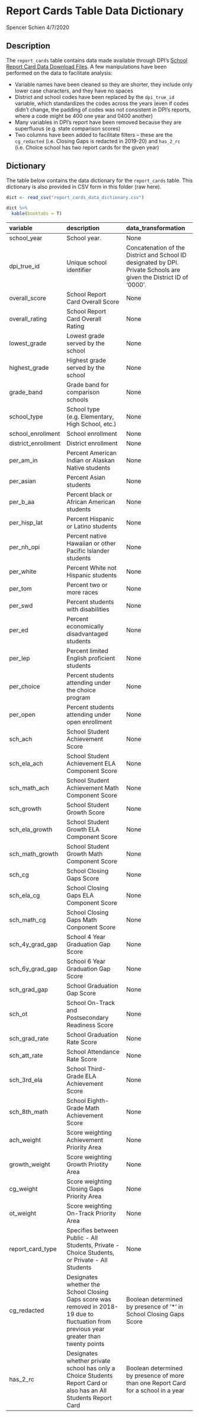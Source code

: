 Report Cards Table Data Dictionary
================
Spencer Schien
4/7/2020

## Description

The `report_cards` table contains data made available through DPI’s
[School Report Card Data Download
Files](https://apps2.dpi.wi.gov/reportcards/). A few manipulations have
been performed on the data to facilitate analysis:

  - Variable names have been cleaned so they are shorter, they include
    only lower case characters, and they have no spaces
  - District and school codes have been replaced by the `dpi_true_id`
    variable, which standardizes the codes across the years (even if
    codes didn’t change, the padding of codes was not consistent in
    DPI’s reports, where a code might be 400 one year and 0400
    another)
  - Many variables in DPI’s report have been removed because they are
    superfluous (e.g. state comparison scores)
  - Two columns have been added to facilitate filters – these are the
    `cg_redacted` (i.e. Closing Gaps is redacted in 2019-20) and
    `has_2_rc` (i.e. Choice school has two report cards for the given
    year)

## Dictionary

The table below contains the data dictionary for the `report_cards`
table. This dictionary is also provided in CSV form in this folder (raw
here).

``` r
dict <- read_csv("report_cards_data_dictionary.csv")

dict %>%
  kable(booktabs = T)
```

| variable             | description                                                                                                                              | data\_transformation                                                                                                |
| :------------------- | :--------------------------------------------------------------------------------------------------------------------------------------- | :------------------------------------------------------------------------------------------------------------------ |
| school\_year         | School year.                                                                                                                             | None                                                                                                                |
| dpi\_true\_id        | Unique school identifier                                                                                                                 | Concatenation of the District and School ID designated by DPI. Private Schools are given the District ID of ‘0000’. |
| overall\_score       | School Report Card Overall Score                                                                                                         | None                                                                                                                |
| overall\_rating      | School Report Card Overall Rating                                                                                                        | None                                                                                                                |
| lowest\_grade        | Lowest grade served by the school                                                                                                        | None                                                                                                                |
| highest\_grade       | Highest grade served by the school                                                                                                       | None                                                                                                                |
| grade\_band          | Grade band for comparison schools                                                                                                        | None                                                                                                                |
| school\_type         | School type (e.g. Elementary, High School, etc.)                                                                                         | None                                                                                                                |
| school\_enrollment   | School enrollment                                                                                                                        | None                                                                                                                |
| district\_enrollment | District enrollment                                                                                                                      | None                                                                                                                |
| per\_am\_in          | Percent American Indian or Alaskan Native students                                                                                       | None                                                                                                                |
| per\_asian           | Percent Asian students                                                                                                                   | None                                                                                                                |
| per\_b\_aa           | Percent black or African American students                                                                                               | None                                                                                                                |
| per\_hisp\_lat       | Percent Hispanic or Latino students                                                                                                      | None                                                                                                                |
| per\_nh\_opi         | Percent native Hawaiian or other Pacific Islander students                                                                               | None                                                                                                                |
| per\_white           | Percent White not Hispanic students                                                                                                      | None                                                                                                                |
| per\_tom             | Percent two or more races                                                                                                                | None                                                                                                                |
| per\_swd             | Percent students with disabilities                                                                                                       | None                                                                                                                |
| per\_ed              | Percent economically disadvantaged students                                                                                              | None                                                                                                                |
| per\_lep             | Percent limited English proficient students                                                                                              | None                                                                                                                |
| per\_choice          | Percent students attending under the choice program                                                                                      | None                                                                                                                |
| per\_open            | Percent students attending under open enrollment                                                                                         | None                                                                                                                |
| sch\_ach             | School Student Achievement Score                                                                                                         | None                                                                                                                |
| sch\_ela\_ach        | School Student Achievement ELA Component Score                                                                                           | None                                                                                                                |
| sch\_math\_ach       | School Student Achievement Math Component Score                                                                                          | None                                                                                                                |
| sch\_growth          | School Student Growth Score                                                                                                              | None                                                                                                                |
| sch\_ela\_growth     | School Student Growth ELA Component Score                                                                                                | None                                                                                                                |
| sch\_math\_growth    | School Student Growth Math Component Score                                                                                               | None                                                                                                                |
| sch\_cg              | School Closing Gaps Score                                                                                                                | None                                                                                                                |
| sch\_ela\_cg         | School Closing Gaps ELA Component Score                                                                                                  | None                                                                                                                |
| sch\_math\_cg        | School Closing Gaps Math Conponent Score                                                                                                 | None                                                                                                                |
| sch\_4y\_grad\_gap   | School 4 Year Graduation Gap Score                                                                                                       | None                                                                                                                |
| sch\_6y\_grad\_gap   | School 6 Year Graduation Gap Score                                                                                                       | None                                                                                                                |
| sch\_grad\_gap       | School Graduation Gap Score                                                                                                              | None                                                                                                                |
| sch\_ot              | School On-Track and Postsecondary Readiness Score                                                                                        | None                                                                                                                |
| sch\_grad\_rate      | School Graduation Rate Score                                                                                                             | None                                                                                                                |
| sch\_att\_rate       | School Attendance Rate Score                                                                                                             | None                                                                                                                |
| sch\_3rd\_ela        | School Third-Grade ELA Achievement Score                                                                                                 | None                                                                                                                |
| sch\_8th\_math       | School Eighth-Grade Math Achievement Score                                                                                               | None                                                                                                                |
| ach\_weight          | Score weighting Achievement Priority Area                                                                                                | None                                                                                                                |
| growth\_weight       | Score weighting Growth Priotity Area                                                                                                     | None                                                                                                                |
| cg\_weight           | Score weighting Closing Gaps Priority Area                                                                                               | None                                                                                                                |
| ot\_weight           | Score weighting On-Track Priority Area                                                                                                   | None                                                                                                                |
| report\_card\_type   | Specifies between Public - All Students, Private - Choice Students, or Private - All Students                                            | None                                                                                                                |
| cg\_redacted         | Designates whether the School Closing Gaps score was removed in 2018-19 due to fluctuation from previous year greater than twenty points | Boolean determined by presence of ’\*’ in School Closing Gaps Score                                                 |
| has\_2\_rc           | Designates whether private school has only a Choice Students Report Card or also has an All Students Report Card                         | Boolean determined by presence of more than one Report Card for a school in a year                                  |
